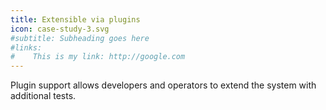 ```yaml
---
title: Extensible via plugins
icon: case-study-3.svg
#subtitle: Subheading goes here
#links:
#    This is my link: http://google.com
---
```

Plugin support allows developers and operators to extend the system with additional tests.